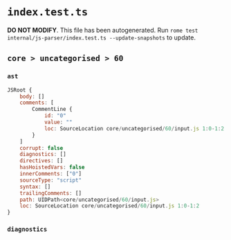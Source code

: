 # `index.test.ts`

**DO NOT MODIFY**. This file has been autogenerated. Run `rome test internal/js-parser/index.test.ts --update-snapshots` to update.

## `core > uncategorised > 60`

### `ast`

```javascript
JSRoot {
	body: []
	comments: [
		CommentLine {
			id: "0"
			value: ""
			loc: SourceLocation core/uncategorised/60/input.js 1:0-1:2
		}
	]
	corrupt: false
	diagnostics: []
	directives: []
	hasHoistedVars: false
	innerComments: ["0"]
	sourceType: "script"
	syntax: []
	trailingComments: []
	path: UIDPath<core/uncategorised/60/input.js>
	loc: SourceLocation core/uncategorised/60/input.js 1:0-1:2
}
```

### `diagnostics`

```

```

